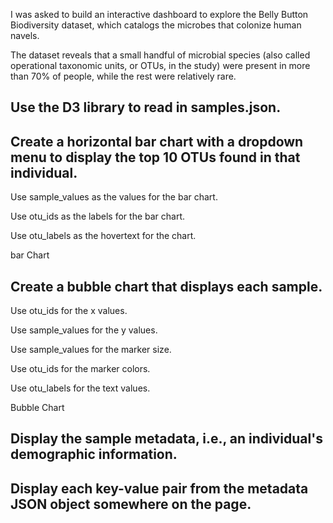 I was asked to build an interactive dashboard to explore the Belly Button Biodiversity dataset, which catalogs the microbes that colonize human navels.

The dataset reveals that a small handful of microbial species (also called operational taxonomic units, or OTUs, in the study) were present in more than 70% of people, while the rest were relatively rare.

## Use the D3 library to read in samples.json.

## Create a horizontal bar chart with a dropdown menu to display the top 10 OTUs found in that individual.

  Use sample_values as the values for the bar chart.

  Use otu_ids as the labels for the bar chart.

  Use otu_labels as the hovertext for the chart.

  bar Chart

## Create a bubble chart that displays each sample.
Use otu_ids for the x values.

  Use sample_values for the y values.

  Use sample_values for the marker size.

  Use otu_ids for the marker colors.

  Use otu_labels for the text values.

  Bubble Chart

## Display the sample metadata, i.e., an individual's demographic information.

## Display each key-value pair from the metadata JSON object somewhere on the page.
